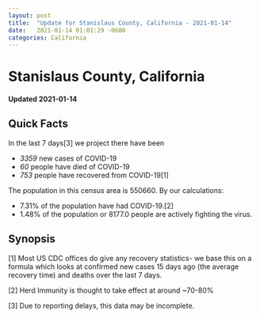 ```yaml
---
layout: post
title:  "Update for Stanislaus County, California - 2021-01-14"
date:   2021-01-14 01:01:29 -0600
categories: California
---
```


# Stanislaus County, California
#### Updated 2021-01-14

## Quick Facts

In the last 7 days[3] we project there have been
- *3359* new cases of COVID-19
- *60* people have died of COVID-19
- *753* people have recovered from COVID-19[1]

The population in this census area is 550660. By our calculations:
- 7.31% of the population have had COVID-19.[2]
- 1.48% of the population or 8177.0 people are actively fighting the virus.

## Synopsis




[1] Most US CDC offices do give any recovery statistics- we base this on a formula which looks at confirmed new cases
15 days ago (the average recovery time) and deaths over the last 7 days.

[2] Herd Immunity is thought to take effect at around ~70-80%

[3] Due to reporting delays, this data may be incomplete.
 
    